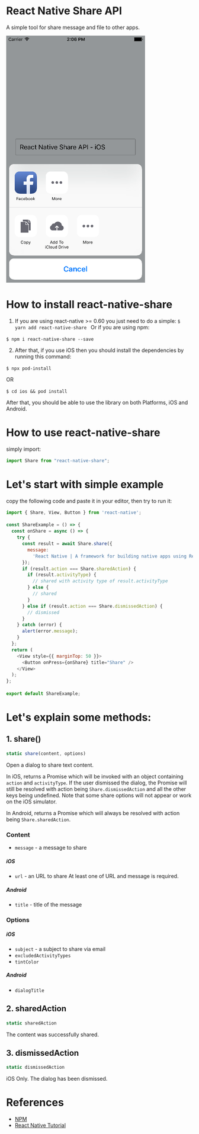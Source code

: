 # React Native Share API
A simple tool for share message and file to other apps.

<img src="./images/iOS_share_simple_message_screenshot2.png" alt="iOS share simple message">

# How to install react-native-share
1. If you are using react-native >= 0.60 you just need to do a simple:
```$ yarn add react-native-share ```
Or if you are using npm:

```$ npm i react-native-share --save ```

2. After that, if you use iOS then you should install  the dependencies by running this command: 

```$ npx pod-install ```

OR

```$ cd ios && pod install ```

After that, you should be able to use the library on both Platforms, iOS and Android.

# How to use react-native-share

simply import:

```js 
import Share from "react-native-share"; 
```

# Let's start with simple example
copy the following code and paste it in your editor, then try to run it:
```js 
import { Share, View, Button } from 'react-native';

const ShareExample = () => {
  const onShare = async () => {
    try {
      const result = await Share.share({
        message:
          'React Native | A framework for building native apps using React',
      });
      if (result.action === Share.sharedAction) {
        if (result.activityType) {
          // shared with activity type of result.activityType
        } else {
          // shared
        }
      } else if (result.action === Share.dismissedAction) {
        // dismissed
      }
    } catch (error) {
      alert(error.message);
    }
  };
  return (
    <View style={{ marginTop: 50 }}>
      <Button onPress={onShare} title="Share" />
    </View>
  );
};

export default ShareExample;
```
# Let's explain some methods: 
<h2>1. share()</h2>

```js 
static share(content, options) 
```

Open a dialog to share text content.

In iOS, returns a Promise which will be invoked with an object containing ```action``` and ```activityType```. If the user dismissed the dialog, the Promise will still be resolved with action being ```Share.dismissedAction``` and all the other keys being undefined. Note that some share options will not appear or work on the iOS simulator.

In Android, returns a Promise which will always be resolved with action being ```Share.sharedAction```.

<h3>Content</h3>

- ```message``` - a message to share
<h5>iOS</h5>

- ```url``` - an URL to share
At least one of URL and message is required.

<h5>Android</h5>

- ```title``` - title of the message

<h3>Options</h3>

<h5>iOS</h5>

- ```subject``` - a subject to share via email 
- ```excludedActivityTypes```
- ```tintColor```

<h5>Android</h5>

- ```dialogTitle```

<h2>2. sharedAction</h2>

```js
static sharedAction
```
The content was successfully shared.

<h2>3. dismissedAction</h2>
  
```js
static dismissedAction
```
iOS Only. The dialog has been dismissed.

# References
- [NPM](https://www.npmjs.com/package/react-native-share)
- [React Native Tutorial](https://reactnative.dev/docs/share)
